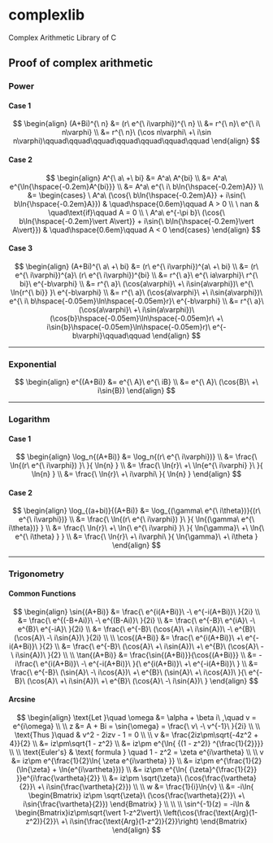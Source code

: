 # complexlib
Complex Arithmetic Library of C

## Proof of complex arithmetic  
### Power
#### Case 1
$$
\begin{align}
    (A+Bi)^{\ n}
        &= (r\ e^{\ i\varphi})^{\ n} \\
        &= r^{\ n}\ e^{\ i\ n\varphi} \\
        &= r^{\ n}\ (\cos n\varphi\ +\ i\sin n\varphi)\qquad\qquad\qquad\qquad\qquad\qquad\qquad
\end{align}
$$  

#### Case 2
$$
\begin{align}
    A^{\ a\ +\ bi}
        &= A^a\ A^{bi} \\
        &= A^a\ e^{\ln{\hspace{-0.2em}A^{bi}}} \\
        &= A^a\ e^{\ i\ b\ln{\hspace{-0.2em}A}} \\
        &=
    \begin{cases}
        \ A^a\ (\cos{\ b\ln{\hspace{-0.2em}A}} + i\sin{\ b\ln{\hspace{-0.2em}A}}) 
            & \quad\hspace{0.6em}\qquad A > 0 \\
        \ nan 
            & \quad\text{if}\qquad A = 0 \\
        \ A^a\ e^{-\pi b}\ (\cos{\ b\ln{\hspace{-0.2em}\vert A\vert}} + i\sin{\ b\ln{\hspace{-0.2em}\vert A\vert}})
            & \quad\hspace{0.6em}\qquad A < 0 
    \end{cases}
\end{align}
$$

#### Case 3
$$
\begin{align}		
    (A+Bi)^{\ a\ +\ bi} 
        &= (r\ e^{\ i\varphi})^{a\ +\ bi} \\
        &= (r\ e^{\ i\varphi})^{a}\ (r\ e^{\ i\varphi})^{bi} \\
        &= r^{\ a}\ e^{\ ia\varphi}\ r^{\ bi}\ e^{-b\varphi} \\
        &= r^{\ a}\ (\cos{a\varphi}\ +\ i\sin{a\varphi})\ e^{\ \ln{r^{\ bi}} }\ e^{-b\varphi} \\
        &= r^{\ a}\ (\cos{a\varphi}\ +\ i\sin{a\varphi})\ e^{\ i\ b\hspace{-0.05em}\ln\hspace{-0.05em}r}\ e^{-b\varphi} \\
        &= r^{\ a}\ (\cos{a\varphi}\ +\ i\sin{a\varphi})\ (\cos{b}\hspace{-0.05em}\ln\hspace{-0.05em}r\ +\ i\sin{b}\hspace{-0.05em}\ln\hspace{-0.05em}r)\ e^{-b\varphi}\qquad\qquad
\end{align}
$$
****
### Exponential
$$
\begin{align}
    e^{(A+Bi)}
        &= e^{\ A}\ e^{\ iB} \\
        &= e^{\ A}\ (\cos{B}\ +\ i\sin{B})
\end{align}
$$
****
### Logarithm
#### Case 1
$$
\begin{align}
    \log_n{(A+Bi)}
    	&= \log_n{(r\ e^{\ i\varphi})} \\
        &= \frac{\ \ln{(r\ e^{\ i\varphi}) }\ }{ \ln{n} } \\
        &= \frac{\ \ln{r}\ +\ \ln{e^{\ i\varphi} }\ }{ \ln{n} } \\
        &= \frac{\ \ln{r}\ +\ i\varphi\ }{ \ln{n} }
\end{align}
$$

#### Case 2
$$
\begin{align}
    \log_{(a+bi)}{(A+Bi)}
    	&= \log_{(\gamma\ e^{\ i\theta})}{(r\ e^{\ i\varphi})} \\
        &= \frac{\ \ln{(r\ e^{\ i\varphi}) }\ }{ \ln{(\gamma\ e^{\ i\theta})} } \\
        &= \frac{\ \ln{r}\ +\ \ln{\ e^{\ i\varphi} }\ }{ \ln{\gamma}\ +\ \ln{\ e^{\ i\theta} } } \\
        &= \frac{\ \ln{r}\ +\ i\varphi\ }{ \ln{\gamma}\ +\ i\theta }
\end{align}
$$
****
### Trigonometry
#### Common Functions
$$
\begin{align}
    \sin{(A+Bi)}
    	&= \frac{\ e^{i(A+Bi)}\ -\ e^{-i(A+Bi)}\ }{2i} \\
        &= \frac{\ e^{(-B+Ai)}\ -\ e^{(B-Ai)}\ }{2i} \\
        &= \frac{\ e^{-B}\ e^{iA}\ -\ e^{B}\ e^{-iA}\ }{2i} \\
        &= \frac{\ e^{-B}\ (\cos{A}\ +\ i\sin{A})\ -\ e^{B}\ (\cos{A}\ -\ i\sin{A})\ }{2i} \\
    \\
    \cos{(A+Bi)}
    	&= \frac{\ e^{i(A+Bi)}\ +\ e^{-i(A+Bi)}\ }{2} \\
        &= \frac{\ e^{-B}\ (\cos{A}\ +\ i\sin{A})\ +\ e^{B}\ (\cos{A}\ -\ i\sin{A})\ }{2} \\
    \\
    \tan{(A+Bi)}
    	&= \frac{\sin{(A+Bi)}}{\cos{(A+Bi)}} \\
        &= -i\frac{\ e^{i(A+Bi)}\ -\ e^{-i(A+Bi)}\ }{\ e^{i(A+Bi)}\ +\ e^{-i(A+Bi)}\ } \\
        &= \frac{\ e^{-B}\ (\sin{A}\ -\ i\cos{A})\ +\ e^{B}\ (\sin{A}\ +\ i\cos{A})\ }{\ e^{-B}\ (\cos{A}\ +\ i\sin{A})\ +\ e^{B}\ (\cos{A}\ -\ i\sin{A})\ }
\end{align}
$$

#### Arcsine
$$
\begin{align}
    \text{Let }\quad \omega &= \alpha + \beta i\ ,\quad v = e^{i\omega} \\
    \\
    z   &= A + Bi = \sin{\omega} = \frac{\ v\ -\ v^{-1}\ }{2i} \\
    \\
    \text{Thus }\quad & v^2 - 2izv - 1 = 0 \\
    \\
    v   &= \frac{2iz\pm\sqrt{-4z^2 + 4}}{2} \\
        &= iz\pm\sqrt{1 - z^2} \\
        &= iz\pm e^{\ln{ {(1 - z^2)} ^{\frac{1}{2}}}} \\
    \\
    \text{Euler's} & \text{ formula } \quad 1 - z^2 = \zeta e^{i\vartheta} \\
    \\
    v   &= iz\pm e^{\frac{1}{2}\ln{ \zeta e^{i\vartheta} }} \\
        &= iz\pm e^{\frac{1}{2}(\ln{\zeta} + \ln{e^{i\vartheta}})} \\
        &= iz\pm e^{\ln{ {\zeta}^{\frac{1}{2}} }}e^{i\frac{\vartheta}{2}} \\
        &= iz\pm \sqrt{\zeta}\ (\cos{\frac{\vartheta}{2}}\ +\ i\sin{\frac{\vartheta}{2}}) \\
    \\
    w   &= \frac{1}{i}\ln{v} \\
        &= -i\ln{ \begin{Bmatrix} iz\pm \sqrt{\zeta}\ (\cos{\frac{\vartheta}{2}}\ +\ i\sin{\frac{\vartheta}{2}}) \end{Bmatrix} } \\
    \\
    \\
    \sin^{-1}(z) = -i\ln
        & \begin{Bmatrix}iz\pm\sqrt{\vert 1-z^2\vert}\ \left(\cos{\frac{\text{Arg}(1-z^2)}{2}}\ +\ i\sin{\frac{\text{Arg}(1-z^2)}{2}}\right) \end{Bmatrix}
\end{align}
$$
